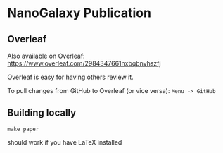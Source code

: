# NanoGalaxy Publication


## Overleaf

Also available on Overleaf: https://www.overleaf.com/2984347661nxbqbnvhszfj

Overleaf is easy for having others review it.

To pull changes from GitHub to Overleaf (or vice versa): `Menu -> GitHub`


## Building locally

```
make paper
```

should work if you have LaTeX installed





